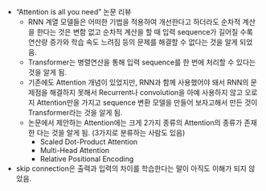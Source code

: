 - “Attention is all you need” 논문 리뷰
    - RNN 계열 모델들은 어떠한 기법을 적용하여 개선한다고 하더라도 순차적 계산을 한다는 것은 변함 없고 순차적 계산을 할 때 입력 sequence가 길어질 수록 연산량 증가와 학습 속도 느려짐 등의 문제를 해결할 수 없다는 것을 알게 되었음.
    - Transformer는 병렬연산을 통해 입력 sequence를 한 번에 처리할 수 있다는 것을 알게 됨.
    - 기존에도 Attention 개념이 있었지만, RNN과 함께 사용했어야 돼서 RNN의 문제점을 해결하지 못해서 Recurrent나 convolution을 아예 사용하지 않고 오로지 Attention만을 가지고 sequence 변환 모델을 만들어 보자고해서 만든 것이 Transformer라는 것을 알게 됨.
    - 논문에서 제안하는 Attention에는 크게 2가지 종류의 Attention의 종류가 존재한 다는 것을 알게 됨. (3가지로 분류하는 사람도 있음)
        - Scaled Dot-Product Attention
        - Multi-Head Attention
        - Relative Positional Encoding
- skip connection은 출력과 입력의 차이를 학습한다는 말이 아직도 이해가 되지 않았음.
